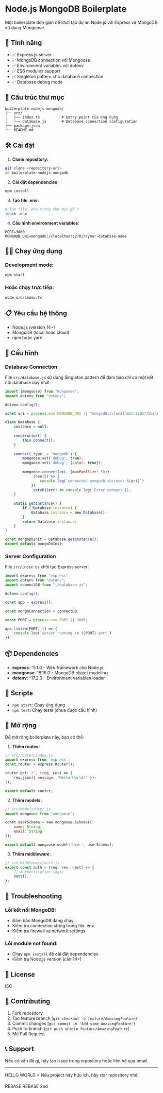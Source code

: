 # Node.js MongoDB Boilerplate

Một boilerplate đơn giản để khởi tạo dự án Node.js với Express và MongoDB sử dụng Mongoose.

## 🚀 Tính năng

- ✅ Express.js server
- ✅ MongoDB connection với Mongoose
- ✅ Environment variables với dotenv
- ✅ ES6 modules support
- ✅ Singleton pattern cho database connection
- ✅ Database debug mode

## 📁 Cấu trúc thư mục

```
boilerplate-nodejs-mongodb/
├── src/
│   ├── index.ts          # Entry point của ứng dụng
│   └── database.js       # Database connection configuration
├── package.json
└── README.md
```

## 🛠️ Cài đặt

1. **Clone repository:**
```bash
git clone <repository-url>
cd boilerplate-nodejs-mongodb
```

2. **Cài đặt dependencies:**
```bash
npm install
```

3. **Tạo file .env:**
```bash
# Tạo file .env trong thư mục gốc
touch .env
```

4. **Cấu hình environment variables:**
```env
PORT=3000
MONGODB_URI=mongodb://localhost:27017/your-database-name
```

## 🏃‍♂️ Chạy ứng dụng

### Development mode:
```bash
npm start
```

### Hoặc chạy trực tiếp:
```bash
node src/index.ts
```

## 📋 Yêu cầu hệ thống

- Node.js (version 14+)
- MongoDB (local hoặc cloud)
- npm hoặc yarn

## 🔧 Cấu hình

### Database Connection
File `src/database.js` sử dụng Singleton pattern để đảm bảo chỉ có một kết nối database duy nhất:

```javascript
import {mongoose} from "mongoose";
import dotenv from "dotenv";

dotenv.config();

const uri = process.env.MONGODB_URI || "mongodb://localhost:27017/boilerplate-nodejs-mongodb";

class Database {
    instance = null;
    
    constructor() {
        this.connect();
    }
    
    connect(_type_ = 'mongodb') {
        mongoose.set('debug', true);
        mongoose.set('debug', {color: true});
        
        mongoose.connect(uri, {maxPoolSize: 50})
            .then(() => {
                console.log(`connected mongodb success: ${uri}`)
            })
            .catch((err) => console.log(`Error connect`));
    }
    
    static getInstance() {
        if (!Database.instance) {
            Database.instance = new Database();
        }
        return Database.instance;
    }
}

const mongoDbInit = Database.getInstance();
export default mongoDbInit;
```

### Server Configuration
File `src/index.ts` khởi tạo Express server:

```javascript
import express from "express";
import dotenv from "dotenv";
import connectDB from "./database.js";

dotenv.config();

const app = express();

const mongoConnection = connectDB;

const PORT = process.env.PORT || 3000;

app.listen(PORT, () => {
    console.log(`server running in ${PORT} port`)
})
```

## 📦 Dependencies

- **express**: ^5.1.0 - Web framework cho Node.js
- **mongoose**: ^8.19.0 - MongoDB object modeling
- **dotenv**: ^17.2.3 - Environment variables loader

## 🔄 Scripts

- `npm start`: Chạy ứng dụng
- `npm test`: Chạy tests (chưa được cấu hình)

## 🚀 Mở rộng

Để mở rộng boilerplate này, bạn có thể:

1. **Thêm routes:**
```javascript
// src/routes/index.ts
import express from 'express';
const router = express.Router();

router.get('/', (req, res) => {
    res.json({ message: 'Hello World!' });
});

export default router;
```

2. **Thêm models:**
```javascript
// src/models/User.js
import mongoose from 'mongoose';

const userSchema = new mongoose.Schema({
    name: String,
    email: String
});

export default mongoose.model('User', userSchema);
```

3. **Thêm middleware:**
```javascript
// src/middleware/auth.js
export const auth = (req, res, next) => {
    // Authentication logic
    next();
};
```

## 🐛 Troubleshooting

### Lỗi kết nối MongoDB:
- Đảm bảo MongoDB đang chạy
- Kiểm tra connection string trong file .env
- Kiểm tra firewall và network settings

### Lỗi module not found:
- Chạy `npm install` để cài đặt dependencies
- Kiểm tra Node.js version (cần 14+)

## 📝 License

ISC

## 🤝 Contributing

1. Fork repository
2. Tạo feature branch (`git checkout -b feature/AmazingFeature`)
3. Commit changes (`git commit -m 'Add some AmazingFeature'`)
4. Push to branch (`git push origin feature/AmazingFeature`)
5. Mở Pull Request

## 📞 Support

Nếu có vấn đề gì, hãy tạo issue trong repository hoặc liên hệ qua email.

---
HELLO WORLD
⭐ Nếu project này hữu ích, hãy star repository nhé!

REBASE
REBASE 2nd
